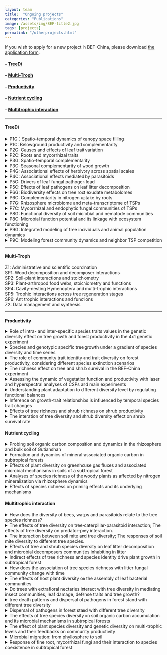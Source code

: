 ```yaml
---
layout: team
title:  "Ongoing projects"
categories: "Publications"
image: /assets/img/BEF-title2.jpg
tags: [projects]
permalink: "/otherprojects.html"
---
```

<p>If you wish to apply for a new project in BEF-China, please download <a href="{{site.baseurl}}/assets/file/Application template for working in BEF-China platform.doc">the application form</a>.</p>

#### - <a href="https://www.idiv.de/web/treedi/research_projects.html">TreeDì</a>
#### - <a href="https://multitroph.com">Multi-Troph</a>
#### - [Productivity](#productivity)
#### - [Nutrient cycling](#nutrient-cycling)
#### - [Multitrophic interaction](#multitrophic-interaction)

* * *
#### TreeDì
<details>
<summary class="dropdown-text"> P1G：Spatio-temporal dynamics of canopy space filling</summary><br>
<div class="row">
      <li class="dropdown-sub">
    &nbsp; &nbsp; &nbsp; &nbsp; &nbsp; <strong><strong>Principal Investigator:</strong></strong> <br>
    &nbsp; &nbsp; &nbsp; &nbsp; &nbsp; Prof. Dr. Goddert von Oheimb <br>&nbsp; &nbsp; &nbsp; &nbsp; &nbsp; TU Dresden<br>
    &nbsp; &nbsp; &nbsp; &nbsp; &nbsp; <i class="fas fa-envelope"></i> Goddert_v_Oheimb@tu-dresden.de<br>
    &nbsp; &nbsp; &nbsp; &nbsp; &nbsp; Prof. Dr. Werner Härdtle<br>&nbsp; &nbsp; &nbsp; &nbsp; &nbsp; German Centre for Integrative Biodiversity Research (iDiv)<br>
    &nbsp; &nbsp; &nbsp; &nbsp; &nbsp; <i class="fas fa-envelope"></i> werner.haerdtle@uni.leuphana.de<br>
    &nbsp; &nbsp; &nbsp; &nbsp; &nbsp; <strong>PhD student:</strong><br> &nbsp; &nbsp; &nbsp; &nbsp; &nbsp; Maria Dolores Perles Garcia<br>
    <br>
    &nbsp; &nbsp; &nbsp; &nbsp; &nbsp; <strong><strong>Objectives:</strong></strong> <br>
    &nbsp; &nbsp; &nbsp; &nbsp; &nbsp; *	To analyse crown, branch and leaf traits in relation to tree-tree interactions (TSPs and local neighbourhood);<br>
    &nbsp; &nbsp; &nbsp; &nbsp; &nbsp; *	To analyse trait variability related to canopy filling and light interception;<br>
    &nbsp; &nbsp; &nbsp; &nbsp; &nbsp; *	To quantify how canopy space use complementarity translates into enhanced tree growth.<br>
    </li>
</div>
</details>

<details>
<summary class="dropdown-text"> P1C: Belowground productivity and complementarity</summary><br>
<div class="row">
      <li class="dropdown-sub">
     &nbsp; &nbsp; &nbsp; &nbsp; &nbsp; <strong><strong>Principal Investigator:</strong></strong> <br>
      &nbsp; &nbsp; &nbsp; &nbsp; &nbsp; Prof. Dr. Xiaojuan Liu <br>&nbsp; &nbsp; &nbsp; &nbsp; &nbsp; Institute of Botany, Chinese Academy of Sciences<br>
      &nbsp; &nbsp; &nbsp; &nbsp; &nbsp; <i class="fas fa-envelope"></i> liuxiaojuan06@ibcas.ac.cn<br>
      &nbsp; &nbsp; &nbsp; &nbsp; &nbsp; Dr. Wensheng Bu<br>&nbsp; &nbsp; &nbsp; &nbsp; &nbsp; Jiangxi Agricultural University<br>
      &nbsp; &nbsp; &nbsp; &nbsp; &nbsp; <i class="fas fa-envelope"></i> bws2007@163.com<br>
      &nbsp; &nbsp; &nbsp; &nbsp; &nbsp; Prof. Dr. Keping Ma<br>&nbsp; &nbsp; &nbsp; &nbsp; &nbsp; Institute of Botany, Chinese Academy of Sciences<br>
      &nbsp; &nbsp; &nbsp; &nbsp; &nbsp; <i class="fas fa-envelope"></i> kpma@ibcas.ac.cn<br>
      &nbsp; &nbsp; &nbsp; &nbsp; &nbsp; <strong>PhD student:</strong><br> &nbsp; &nbsp; &nbsp; &nbsp; &nbsp; Hanjiao Gu<br>
      <br>
      &nbsp; &nbsp; &nbsp; &nbsp; &nbsp; <strong><strong>Objectives:</strong></strong> <br>
      &nbsp; &nbsp; &nbsp; &nbsp; &nbsp; *	To analyse species richness effects on fine-root production;<br>
      &nbsp; &nbsp; &nbsp; &nbsp; &nbsp; *	To analyse effects of species composition on fine-root turnover and distribution;<br>
      &nbsp; &nbsp; &nbsp; &nbsp; &nbsp; *	To find the connection between below- and aboveground processes.<br>
      <br>
      &nbsp; &nbsp; &nbsp; &nbsp; &nbsp; <strong><strong>Subproject:</strong></strong> <br>
     &nbsp; &nbsp; &nbsp; &nbsp; &nbsp; 1.	The impact of different species diversity levels on nutrient reabsorption in different organs (branches, leaves and fine-root);<br>
     &nbsp; &nbsp; &nbsp; &nbsp; &nbsp; 2.	The effects of tree species diversity on productivity and turnover of different fine-root functional groups.<br>
      </li>
</div>
</details>
<details>
<summary class="dropdown-text"> P2G: Causes and effects of leaf trait variation</summary><br>
<div class="row">
      <li class="dropdown-sub">
      &nbsp; &nbsp; &nbsp; &nbsp; &nbsp; <strong><strong>Principal Investigator:</strong></strong> <br>
      &nbsp; &nbsp; &nbsp; &nbsp; &nbsp; Dr. Sylvia Haider<br>&nbsp; &nbsp; &nbsp; &nbsp; &nbsp; Institute of Biology, Martin-Luther-University Halle-Wittenberg<br>
      &nbsp; &nbsp; &nbsp; &nbsp; &nbsp; <i class="fas fa-envelope"></i> sylvia.haider@botanik.uni-halle.de<br>
      &nbsp; &nbsp; &nbsp; &nbsp; &nbsp; Prof. Dr. Stan Harpole<br>&nbsp; &nbsp; &nbsp; &nbsp; &nbsp; German Centre for Integrative Biodiversity Research (iDiv)<br>
      &nbsp; &nbsp; &nbsp; &nbsp; &nbsp; <i class="fas fa-envelope"></i> stan.harpole@idiv.de<br>
      &nbsp; &nbsp; &nbsp; &nbsp; &nbsp; <strong>PhD student: </strong><br> &nbsp; &nbsp; &nbsp; &nbsp; &nbsp; Andréa Davrinche<br>
      <br>
      &nbsp; &nbsp; &nbsp; &nbsp; &nbsp; <strong><strong>Objectives:</strong></strong> <br>
     &nbsp; &nbsp; &nbsp; &nbsp; &nbsp; *	To quantify to which degree leaf traits are adjusted to different light conditions along the interaction plane of two tree species;<br>
      &nbsp; &nbsp; &nbsp; &nbsp; &nbsp; *	To analyze trait variation as a response to species and functional diversity of the local neighborhood of the TSP andthe dependence of traits and trait variation on soil nutrient availability;<br>
      &nbsp; &nbsp; &nbsp; &nbsp; &nbsp; *	To relate trait variation and performance of the TSP;<br>
      &nbsp; &nbsp; &nbsp; &nbsp; &nbsp; *	To quantify different components of trait variation to complementarity effects of ecosystem functions.<br>
      <br>
      &nbsp; &nbsp; &nbsp; &nbsp; &nbsp; <strong><strong>Subproject:</strong></strong> <br>
     &nbsp; &nbsp; &nbsp; &nbsp; &nbsp; 1.	Complementarity through leaf traits variation: What are the implications of trees diversity for productivity at a tree pair level and a local neighbourhood level?<br>
     &nbsp; &nbsp; &nbsp; &nbsp; &nbsp; 2.	How biodiversity-ecosystem functioning relations change with or without the presence of local soil biota.<br>
      </li>
</div>
</details>

<details>
<summary class="dropdown-text"> P2C: Roots and mycorrhizal traits</summary><br>
<div class="row">
      <li class="dropdown-sub">
      &nbsp; &nbsp; &nbsp; &nbsp; &nbsp; <strong><strong>Principal Investigator:</strong></strong> <br>
      &nbsp; &nbsp; &nbsp; &nbsp; &nbsp; Prof. Dr. Zeqing Ma <br>&nbsp; &nbsp; &nbsp; &nbsp; &nbsp; Institute of Geographic Sciences and Natural Resources Research, Chinese Academy of Sciences<br>
      &nbsp; &nbsp; &nbsp; &nbsp; &nbsp; <i class="fas fa-envelope"></i> mazq@igsnrr.ac.cn<br>
      &nbsp; &nbsp; &nbsp; &nbsp; &nbsp; Dr. Bo Yang<br>&nbsp; &nbsp; &nbsp; &nbsp; &nbsp; Jingdezhen University<br>
      &nbsp; &nbsp; &nbsp; &nbsp; &nbsp; <i class="fas fa-envelope"></i> yangbomvp@aliyun.com<br>
      &nbsp; &nbsp; &nbsp; &nbsp; &nbsp; <strong>PhD student: </strong><br> &nbsp; &nbsp; &nbsp; &nbsp; &nbsp; Gaigai Ding<br>
      <br>
      &nbsp; &nbsp; &nbsp; &nbsp; &nbsp; <strong><strong>Objectives:</strong></strong> <br>
      &nbsp; &nbsp; &nbsp; &nbsp; &nbsp; *	To characterize tree species by their root morphological and anatomical root traits;<br>
      &nbsp; &nbsp; &nbsp; &nbsp; &nbsp; *	To assess the response of root and mycorrhizal traits to resource patches, different tree neighborhoods, and site-scale resource gradients;<br>
      &nbsp; &nbsp; &nbsp; &nbsp; &nbsp; *	To test whether complementary traits translate into enhanced tree productivity.<br>
      </li>
</div>
</details>

<details>
<summary class="dropdown-text"> P3G: Spatio-temporal complementarity</summary><br>
<div class="row">
      <li class="dropdown-sub">
      &nbsp; &nbsp; &nbsp; &nbsp; &nbsp; <strong><strong>Principal Investigator:</strong></strong> <br>
      &nbsp; &nbsp; &nbsp; &nbsp; &nbsp; Prof. Dr. Christian Wirth <br>&nbsp; &nbsp; &nbsp; &nbsp; &nbsp; Institute of Biology, Leipzig University (UL)<br>
      &nbsp; &nbsp; &nbsp; &nbsp; &nbsp; <i class="fas fa-envelope"></i> cwirth@uni-leipzig.de<br>
      &nbsp; &nbsp; &nbsp; &nbsp; &nbsp; Prof. Dr. Jürgen Bauhus <br>&nbsp; &nbsp; &nbsp; &nbsp; &nbsp; Institute of Biology, Leipzig University (UL) & German Centre for Integrative Biodiversity Research (iDiv)<br>
      &nbsp; &nbsp; &nbsp; &nbsp; &nbsp; <i class="fas fa-envelope"></i> juergen.bauhus@waldbau.uni-freiburg.de<br>
      &nbsp; &nbsp; &nbsp; &nbsp; &nbsp; <strong>PhD student:</strong><br> &nbsp; &nbsp; &nbsp; &nbsp; &nbsp; Florian Schnabel<br>
      <br>
      &nbsp; &nbsp; &nbsp; &nbsp; &nbsp; <strong><strong>Objectives:</strong></strong> <br>
      &nbsp; &nbsp; &nbsp; &nbsp; &nbsp; *	Assess how neighborhood diversity affects water use efficiency (~stomatal closure) and growth during drought years for tree species with contrasting stomatal control (water savers vs. spenders);<br>
      &nbsp; &nbsp; &nbsp; &nbsp; &nbsp; *	Test how competitive asymmetry is controlled by diversity at the level of TSPs and their neighborhood based on biometric measurements.<br>
      <br>
      &nbsp; &nbsp; &nbsp; &nbsp; &nbsp; <strong><strong>Subproject:</strong></strong> <br>
     &nbsp; &nbsp; &nbsp; &nbsp; &nbsp; 1.	how neighborhood diversity affects water use efficiency (~stomatal closure) and growth during drought years for tree species with contrasting stomatal control (water savers vs. spenders);<br>
     &nbsp; &nbsp; &nbsp; &nbsp; &nbsp; 2.	The effects of contrasting climatic conditions on diversity-stability relationships.<br>
      </li>
</div>
</details>

<details>
<summary class="dropdown-text"> P3C: Seasonal complementarity of wood growth</summary><br>
<div class="row">
      <li class="dropdown-sub">
      &nbsp; &nbsp; &nbsp; &nbsp; &nbsp; <strong><strong>Principal Investigator:</strong></strong> <br>
      &nbsp; &nbsp; &nbsp; &nbsp; &nbsp; Assoc. Prof. Dr. Zhiyao Tang <br>&nbsp; &nbsp; &nbsp; &nbsp; &nbsp; College of Urban and Environmental Sciences, Peking University<br>
      &nbsp; &nbsp; &nbsp; &nbsp; &nbsp; <i class="fas fa-envelope"></i> zytang@urban.pku.edu.cn<br>
      &nbsp; &nbsp; &nbsp; &nbsp; &nbsp; <strong>PhD student: </strong><br> &nbsp; &nbsp; &nbsp; &nbsp; &nbsp; Tongyan Liu<br>
      <br>
      &nbsp; &nbsp; &nbsp; &nbsp; &nbsp; <strong><strong>Objectives:</strong></strong><br>
      &nbsp; &nbsp; &nbsp; &nbsp; &nbsp; *	Analyze whether diverse forests express complementarity in seasonal growth and whether this translates into higher productivity;<br>
      &nbsp; &nbsp; &nbsp; &nbsp; &nbsp; *	Analyze whether diversity advances the start of the growing season;<br>
      &nbsp; &nbsp; &nbsp; &nbsp; &nbsp; *	Relate seasonal growth complementarity to functional diversity of available proxy traits.<br>
      <br>
      &nbsp; &nbsp; &nbsp; &nbsp; &nbsp; <strong><strong>Subproject:</strong></strong> <br>
     &nbsp; &nbsp; &nbsp; &nbsp; &nbsp; 1.	Influence of local biodiversity on the seasonality of tree growth;<br>
     &nbsp; &nbsp; &nbsp; &nbsp; &nbsp; 2.	Effects of diversity on the seasonality of plant growth and lignification formation;<br>
     &nbsp; &nbsp; &nbsp; &nbsp; &nbsp; 3.	Effects of diversity on the seasonality of plant growth and lignification formation.<br>
      </li>
</div>
</details>

<details>
<summary class="dropdown-text"> P4G: Associational effects of herbivory across spatial scales</summary><br>
<div class="row">
      <li class="dropdown-sub">
      &nbsp; &nbsp; &nbsp; &nbsp; &nbsp; <strong><strong>Principal Investigator:</strong></strong> <br>
      &nbsp; &nbsp; &nbsp; &nbsp; &nbsp; Prof. Dr. Andreas Schuldt <br>&nbsp; &nbsp; &nbsp; &nbsp; &nbsp; Martin-Luther-University Halle-Wittenberg Institute of Biology<br>
      &nbsp; &nbsp; &nbsp; &nbsp; &nbsp; <i class="fas fa-envelope"></i> andreas.schuldt@forst.uni-goettingen.de<br>
      &nbsp; &nbsp; &nbsp; &nbsp; &nbsp; <strong>PhD student:</strong><br> &nbsp; &nbsp; &nbsp; &nbsp; &nbsp; Perttu Anttonen<br>
      <br>
      &nbsp; &nbsp; &nbsp; &nbsp; &nbsp; <strong><strong>Objectives:</strong></strong> <br>
      &nbsp; &nbsp; &nbsp; &nbsp; &nbsp; *	Herbivory & community structure of herbivore feeding guilds across space & time;<br>
      &nbsp; &nbsp; &nbsp; &nbsp; &nbsp; *	Top-down vs. bottom-up control;<br>
      &nbsp; &nbsp; &nbsp; &nbsp; &nbsp; *	Consequences for tree growth & productivity.<br>
      </li>
</div>
</details>

<details>
<summary class="dropdown-text"> P4C: Associational effects mediated by parasitoids</summary><br>
<div class="row">
      <li class="dropdown-sub">
     &nbsp; &nbsp; &nbsp; &nbsp; &nbsp; <strong><strong>Principal Investigator:</strong></strong> <br>
      &nbsp; &nbsp; &nbsp; &nbsp; &nbsp; Prof. Dr. Chaodong Zhu <br>&nbsp; &nbsp; &nbsp; &nbsp; &nbsp; Institute of zoology, Chinese Academy of Sciences<br>
      &nbsp; &nbsp; &nbsp; &nbsp; &nbsp; <i class="fas fa-envelope"></i> zhucd@ioz.ac.cn<br>
      &nbsp; &nbsp; &nbsp; &nbsp; &nbsp; <strong>PhD student:</strong><br>  &nbsp; &nbsp; &nbsp; &nbsp; &nbsp; Yi Li<br>
      <br>
      &nbsp; &nbsp; &nbsp; &nbsp; &nbsp; <strong><strong>Objectives:</strong></strong> <br>
      &nbsp; &nbsp; &nbsp; &nbsp; &nbsp; *	Moth larvae-predator-parasitoid networks;<br>
      &nbsp; &nbsp; &nbsp; &nbsp; &nbsp; *	Molecular identification pipelines;<br>
      &nbsp; &nbsp; &nbsp; &nbsp; &nbsp; *	Phylogenetic framework for trophic communities.<br>
      </li>
</div>
</details>

<details>
<summary class="dropdown-text"> P5G: Drivers of leaf fungal pathogen load</summary><br>
<div class="row">
      <li class="dropdown-sub">
      &nbsp; &nbsp; &nbsp; &nbsp; &nbsp; <strong><strong>Principal Investigator:</strong></strong> <br>
      &nbsp; &nbsp; &nbsp; &nbsp; &nbsp; Prof. Dr. Helge Bruelheide <br>&nbsp; &nbsp; &nbsp; &nbsp; &nbsp; Institute of Biology, Martin-Luther-University Halle-Wittenberg<br>
      &nbsp; &nbsp; &nbsp; &nbsp; &nbsp; <i class="fas fa-envelope"></i> helge.bruelheide@botanik.uni-halle.de<br>
      &nbsp; &nbsp; &nbsp; &nbsp; &nbsp; <strong>PhD student: </strong><br>&nbsp; &nbsp; &nbsp; &nbsp; &nbsp; Mariem Saadani<br>
      <br>
      &nbsp; &nbsp; &nbsp; &nbsp; &nbsp; <strong><strong>Objectives:</strong></strong> <br>
      &nbsp; &nbsp; &nbsp; &nbsp; &nbsp; *	To estimate the leaf area infected by fungal pathogens;<br>
      &nbsp; &nbsp; &nbsp; &nbsp; &nbsp; *	To identify all fungal species found on the TSP trees, using morphological and molecular approaches;<br>
      &nbsp; &nbsp; &nbsp; &nbsp; &nbsp; *	To monitor pathogen load and fungal species richness under different crown interaction points of TSPs and to relate these patterns to microclimate;<br>
      &nbsp; &nbsp; &nbsp; &nbsp; &nbsp; *	To study the effect of pathogen load on tree productivity.<br>
      </li>
</div>
</details>

<details>
<summary class="dropdown-text"> P5C: Effects of leaf pathogens on leaf litter decomposition</summary><br>
<div class="row">
      <li class="dropdown-sub">
      &nbsp; &nbsp; &nbsp; &nbsp; &nbsp; <strong><strong>Principal Investigator:</strong></strong> <br>
      &nbsp; &nbsp; &nbsp; &nbsp; &nbsp; Prof. Dr. Lingli Liu <br>&nbsp; &nbsp; &nbsp; &nbsp; &nbsp; Institute of Botany, Chinese Academy of Sciences<br>
      &nbsp; &nbsp; &nbsp; &nbsp; &nbsp; <i class="fas fa-envelope"></i> lingli.liu@ibcas.ac.cn<br>
      &nbsp; &nbsp; &nbsp; &nbsp; &nbsp; Prof. Dr. Xiaoyong Cui <br>&nbsp; &nbsp; &nbsp; &nbsp; &nbsp; University of Chinese Academy of Sciences<br>
      &nbsp; &nbsp; &nbsp; &nbsp; &nbsp; <i class="fas fa-envelope"></i> cuixy@ucas.ac.cn<br>
      &nbsp; &nbsp; &nbsp; &nbsp; &nbsp; <strong>PhD student: </strong><br> &nbsp; &nbsp; &nbsp; &nbsp; &nbsp; Lulu Guo<br>
      <br>
      &nbsp; &nbsp; &nbsp; &nbsp; &nbsp; <strong><strong>Objectives:</strong></strong> <br>
      &nbsp; &nbsp; &nbsp; &nbsp; &nbsp; *	To study the temporal course of fungal species composition, in parallel with the leaf chemical composition;<br>
      &nbsp; &nbsp; &nbsp; &nbsp; &nbsp; *	To study leaf decomposition rates and to relate them to species leaf litter composition, pathogen load and local neighbourhood diversity.<br>
      </li>
</div>
</details>

<details>
<summary class="dropdown-text"> P6G: Biodiversity effects on tree root exudate metabolomes</summary><br>
<div class="row">
      <li class="dropdown-sub">
      &nbsp; &nbsp; &nbsp; &nbsp; &nbsp; <strong><strong>Principal Investigator:</strong></strong> <br>
      &nbsp; &nbsp; &nbsp; &nbsp; &nbsp; Prof. Dr.Nicole van Dam <br>&nbsp; &nbsp; &nbsp; &nbsp; &nbsp; German Centre for Integrative Biodiversity Research (iDiv)<br>
      &nbsp; &nbsp; &nbsp; &nbsp; &nbsp; <i class="fas fa-envelope"></i> Nicole.vandam@idiv.de<br>
      &nbsp; &nbsp; &nbsp; &nbsp; &nbsp; Dr. Steffen Neumann <br>&nbsp; &nbsp; &nbsp; &nbsp; &nbsp; Leibniz Institute of Plant Biochemistry<br>
      &nbsp; &nbsp; &nbsp; &nbsp; &nbsp; <i class="fas fa-envelope"></i> Steffen.Neumann@ipb-halle.de<br>
      &nbsp; &nbsp; &nbsp; &nbsp; &nbsp; Prof. Dr. Dierk Scheel<br> &nbsp; &nbsp; &nbsp; &nbsp; &nbsp; Leibniz Institute of Plant Biochemistry<br>
      &nbsp; &nbsp; &nbsp; &nbsp; &nbsp; <i class="fas fa-envelope"></i> Dierk.Scheel@ipb-halle.de<br>
      &nbsp; &nbsp; &nbsp; &nbsp; &nbsp; Dr. Alexander Weinhold<br> &nbsp; &nbsp; &nbsp; &nbsp; &nbsp; German Centre for Integrative Biodiversity Research (iDiv)<br>
      &nbsp; &nbsp; &nbsp; &nbsp; &nbsp; <i class="fas fa-envelope"></i> alexander.weinhold@idiv.de<br>
      &nbsp; &nbsp; &nbsp; &nbsp; &nbsp; <strong>PhD student: </strong><br> &nbsp; &nbsp; &nbsp; &nbsp; &nbsp; Min Liu<br>
      <br>
      &nbsp; &nbsp; &nbsp; &nbsp; &nbsp; <strong><strong>Objectives:</strong></strong> <br>
      &nbsp; &nbsp; &nbsp; &nbsp; &nbsp; *	Characterise tree species-specific root exudation metabolomes in plots with different levels of (functional) diversity;<br>
      &nbsp; &nbsp; &nbsp; &nbsp; &nbsp; *	Analyse if tree species interactions drive changes in root exudation patterns and profiles;<br>
      &nbsp; &nbsp; &nbsp; &nbsp; &nbsp; *	Assess the degree of complementarity in root exudate metabolomes in local neighbourhoods.<br>
      </li>
</div>
</details>

<details>
<summary class="dropdown-text"> P6C: Complementarity in nitrogen uptake by roots</summary><br>
<div class="row">
      <li class="dropdown-sub">
      &nbsp; &nbsp; &nbsp; &nbsp; &nbsp; <strong><strong>Principal Investigator:</strong></strong> <br>
      &nbsp; &nbsp; &nbsp; &nbsp; &nbsp; Prof. Dr. Xingliang Xu <br>&nbsp; &nbsp; &nbsp; &nbsp; &nbsp; Institute of Geographic Sciences and Natural Resources Research, Chinese Academy of Sciences<br>
      &nbsp; &nbsp; &nbsp; &nbsp; &nbsp; <i class="fas fa-envelope"></i> xuxingl@hotmail.com<br>
      &nbsp; &nbsp; &nbsp; &nbsp; &nbsp; Assoc. Prof. Dr. Naili Zhang <br>&nbsp; &nbsp; &nbsp; &nbsp; &nbsp; Beijing Forestry University<br>
      &nbsp; &nbsp; &nbsp; &nbsp; &nbsp; <i class="fas fa-envelope"></i> zhangnaili@bjfu.edu.cn<br>
      &nbsp; &nbsp; &nbsp; &nbsp; &nbsp; <strong>PhD student:</strong><br>  &nbsp; &nbsp; &nbsp; &nbsp; &nbsp; Sirong Zhang, Min Liu<br>
      <br>
      &nbsp; &nbsp; &nbsp; &nbsp; &nbsp; <strong><strong>Objectives:</strong></strong> <br>
      &nbsp; &nbsp; &nbsp; &nbsp; &nbsp; *	Characterise N-acquisition strategies, incl. soil microbes;<br>
      &nbsp; &nbsp; &nbsp; &nbsp; &nbsp; *	Explore how trees and soil microbes acquire available N via chemical, temporal and spatial niche differentiation;<br>
      &nbsp; &nbsp; &nbsp; &nbsp; &nbsp; *	Examine if tree species benefit from shared mycorrhizal networks;<br>
      &nbsp; &nbsp; &nbsp; &nbsp; &nbsp; *	Analyse degree of complementarity N- uptake in local neighbourhoods over different soil depths and seasons.<br>
      <br>
      &nbsp; &nbsp; &nbsp; &nbsp; &nbsp; <strong><strong>Subproject:</strong></strong> <br>
     &nbsp; &nbsp; &nbsp; &nbsp; &nbsp; 1.	How does tree species diversity and neighbour effects affect plant-soil feedback processes;<br>
     &nbsp; &nbsp; &nbsp; &nbsp; &nbsp; 2.	Complementarity in root nitrogen uptake between neighbourhood trees.<br>
      </li>
</div>
</details>

<details>
<summary class="dropdown-text"> P7G: Rhizosphere microbiome and meta-transcriptome of TSPs</summary><br>
<div class="row">
      <li class="dropdown-sub">
      &nbsp; &nbsp; &nbsp; &nbsp; &nbsp; <strong><strong>Principal Investigator:</strong></strong> <br>
     &nbsp; &nbsp; &nbsp; &nbsp; &nbsp; Dr. Tesfaye Wubet <br>&nbsp; &nbsp; &nbsp; &nbsp; &nbsp; Institute of Biology, Martin-Luther-University Halle-Wittenberg; Helmholtz center for Environmental research (UFZ)<br>
      &nbsp; &nbsp; &nbsp; &nbsp; &nbsp; <i class="fas fa-envelope"></i> tesfaye.wubet@ufz.de<br>
      &nbsp; &nbsp; &nbsp; &nbsp; &nbsp; <strong>PhD student:</strong><br>  &nbsp; &nbsp; &nbsp; &nbsp; &nbsp; Bala Singavarapu<br>
      <br>
      &nbsp; &nbsp; &nbsp; &nbsp; &nbsp; <strong><strong>Objectives:</strong></strong> <br>
      &nbsp; &nbsp; &nbsp; &nbsp; &nbsp; *	Assess how the rhizosphere microbiome composition of mono- and hetero-specific TSPs change within and across diversity levels;<br>
      &nbsp; &nbsp; &nbsp; &nbsp; &nbsp; *	Study the patterns of rhizosphere metagenome/ metatranscriptome profiles of TSPs across diversity levels;<br>
      &nbsp; &nbsp; &nbsp; &nbsp; &nbsp; *	Identify the drivers and assess the relationships of the microbial co-occurrence network patterns and the functional gene profiles of mono- and hetero-specific TSPs across diversity levels.<br>
      </li>
</div>
</details>

<details>
<summary class="dropdown-text"> P7C: Mycorrhizal and endophytic fungal communities of TSPs</summary><br>
<div class="row">
      <li class="dropdown-sub">
      &nbsp; &nbsp; &nbsp; &nbsp; &nbsp; <strong><strong>Principal Investigator:</strong></strong> <br>
     &nbsp; &nbsp; &nbsp; &nbsp; &nbsp; Prof. Dr. Liangdong Guo<br> &nbsp; &nbsp; &nbsp; &nbsp; &nbsp; Institute of Microbiology, Chinese Academy of Sciences<br>
      &nbsp; &nbsp; &nbsp; &nbsp; &nbsp; <i class="fas fa-envelope"></i> guold@im.ac.cn<br>
      &nbsp; &nbsp; &nbsp; &nbsp; &nbsp; <strong>PhD student:</strong><br> &nbsp; &nbsp; &nbsp; &nbsp; &nbsp; Huiyun Gan<br>
      <br>
      &nbsp; &nbsp; &nbsp; &nbsp; &nbsp; <strong><strong>Objectives:</strong></strong> <br>
      &nbsp; &nbsp; &nbsp; &nbsp; &nbsp; *	Analyze how root associated fungal community composition of mono- and hetero-specific TSPs change within and across diversity levels and environmental conditions;<br>
      &nbsp; &nbsp; &nbsp; &nbsp; &nbsp; *	Assess the link between root associated microbial communities with root traits, nitrogen acquisition and exudation profiles.<br>
      </li>
</div>
</details>

<details>
<summary class="dropdown-text"> P8G: Functional diversity of soil microbial and nematode communities</summary><br>
<div class="row">
      <li class="dropdown-sub">
      &nbsp; &nbsp; &nbsp; &nbsp; &nbsp; <strong><strong>Principal Investigator:</strong></strong> <br>
      &nbsp; &nbsp; &nbsp; &nbsp; &nbsp; Dr. Simone Cesarz<br> &nbsp; &nbsp; &nbsp; &nbsp; &nbsp; Leipzig University, German Centre for Integrative Biodiversity Research (iDiv)<br>
      &nbsp; &nbsp; &nbsp; &nbsp; &nbsp; <i class="fas fa-envelope"></i> simone.cesarz@idiv.de<br>
      &nbsp; &nbsp; &nbsp; &nbsp; &nbsp; Prof. Dr. Nico Eisenhauer<br> &nbsp; &nbsp; &nbsp; &nbsp; &nbsp; Leipzig University, German Centre for Integrative Biodiversity Research (iDiv)<br>
      &nbsp; &nbsp; &nbsp; &nbsp; &nbsp; <i class="fas fa-envelope"></i> nico.eisenhauer@idiv.de<br>
      &nbsp; &nbsp; &nbsp; &nbsp; &nbsp; <strong>PhD student:</strong><br> &nbsp; &nbsp; &nbsp; &nbsp; &nbsp; Rémy Beugnon<br>
      <br>
      &nbsp; &nbsp; &nbsp; &nbsp; &nbsp; <strong><strong>Objectives:</strong></strong> <br>
      &nbsp; &nbsp; &nbsp; &nbsp; &nbsp; *	To analyse if dissimilarity of TSPs increases functional diversity of soil microorganisms and soil nematodes;<br>
      &nbsp; &nbsp; &nbsp; &nbsp; &nbsp; *	To analyse if more complex environments (diversity of the local neighbourhood) steepen this slope due to a higher diversity of organic inputs and microhabitats, whic is expected to increase the functional diversity of soil microorganisms and soil nematodes;<br>
      &nbsp; &nbsp; &nbsp; &nbsp; &nbsp; *	To analyse if increased functional diversity of soil organisms results in increased biomass of microorganisms and nematodes (consumer biomass).<br>
      <br>
      &nbsp; &nbsp; &nbsp; &nbsp; &nbsp; <strong><strong>Subproject:</strong></strong> <br>
     &nbsp; &nbsp; &nbsp; &nbsp; &nbsp; 1.	The impact of TSPs on functional diversity of soil microorganisms and soil nematodes;<br>
     &nbsp; &nbsp; &nbsp; &nbsp; &nbsp; 2.	Effect of tree diversity on soil microbial community metabolism with potential implications for C dynamics;<br>
     &nbsp; &nbsp; &nbsp; &nbsp; &nbsp; 3.	Effects of litter chemical quality on soil communities (composition and functions) and consequences for litter decomposition;<br>
     &nbsp; &nbsp; &nbsp; &nbsp; &nbsp; 4.	The spatial extent of tree species interactions for additive and non-additive effects on basal respiration.<br>
      </li>
</div>
</details>

<details>
<summary class="dropdown-text"> P8C: Microbial function potential and its linkage with ecosystem functioning</summary><br>
<div class="row">
      <li class="dropdown-sub">
      &nbsp; &nbsp; &nbsp; &nbsp; &nbsp; <strong><strong>Principal Investigator:</strong></strong> <br>
      &nbsp; &nbsp; &nbsp; &nbsp; &nbsp; Prof. Dr. Yanfen Wang <br>&nbsp; &nbsp; &nbsp; &nbsp; &nbsp; University of Chinese Academic of Sciences<br>
      &nbsp; &nbsp; &nbsp; &nbsp; &nbsp; <i class="fas fa-envelope"></i> yfwang@ucas.ac.cn<br>
      &nbsp; &nbsp; &nbsp; &nbsp; &nbsp; Assoc. Prof. Dr. Kai Xue<br> &nbsp; &nbsp; &nbsp; &nbsp; &nbsp; University of Chinese Academic of Sciences<br>
      &nbsp; &nbsp; &nbsp; &nbsp; &nbsp; <i class="fas fa-envelope"></i> xuekai@ucas.ac.cn<br>
      &nbsp; &nbsp; &nbsp; &nbsp; &nbsp; <strong>PhD student: </strong><br> &nbsp; &nbsp; &nbsp; &nbsp; &nbsp; Jianqing Du<br>
      <br>
      &nbsp; &nbsp; &nbsp; &nbsp; &nbsp; <strong><strong>Objectives:</strong></strong> <br>
      &nbsp; &nbsp; &nbsp; &nbsp; &nbsp; *	To identify the functional diversity of soil microorganisms involved in nitrogen cycling processes;<br>
      &nbsp; &nbsp; &nbsp; &nbsp; &nbsp; *	To link microbial functional diversity with corresponding ecosystem functioning by measuring soil extracellular enzyme activities and ecosystem process rates;<br>
      &nbsp; &nbsp; &nbsp; &nbsp; &nbsp; *	To determine the response of microbial functional gene diversity and corresponding ecosystem functioning to the functional dissimilarity of the local tree neighbourhood.<br>
      </li>
</div>
</details>

<details>
<summary class="dropdown-text"> P9G: Integrated modeling of tree individuals and animal population dynamics</summary><br>
<div class="row">
      <li class="dropdown-sub">
      &nbsp; &nbsp; &nbsp; &nbsp; &nbsp; <strong><strong>Principal Investigator:</strong></strong> <br>
      &nbsp; &nbsp; &nbsp; &nbsp; &nbsp; Prof. Dr. Ulrich Brose<br> &nbsp; &nbsp; &nbsp; &nbsp; &nbsp; Friedrich-Schiller University Jena, Institute of Biodiversity / German Centre for Integrative Biodiversity Research (iDiv)<br>
      &nbsp; &nbsp; &nbsp; &nbsp; &nbsp; <i class="fas fa-envelope"></i> ulrich.brose@idiv.de<br>
      &nbsp; &nbsp; &nbsp; &nbsp; &nbsp; <strong>PhD student:</strong><br> &nbsp; &nbsp; &nbsp; &nbsp; &nbsp; Georg Albert<br>
      <br>
      &nbsp; &nbsp; &nbsp; &nbsp; &nbsp; <strong><strong>Objectives:</strong></strong> <br>
      &nbsp; &nbsp; &nbsp; &nbsp; &nbsp; *	To model the dynamics of herbivore, pathogen and rhizosphere populations on landscapes (grids) composed of tree individuals as habitat compartments (grid cells);<br>
      &nbsp; &nbsp; &nbsp; &nbsp; &nbsp; *	To establish spatially-explicit models of tree individuals, their tree-tree interactions, and neighborhood effects;<br>
      &nbsp; &nbsp; &nbsp; &nbsp; &nbsp; *	To predict tree growth in novel models synthesizing population- and individual-level processes for animals and trees, respectively, which will address interaction processes such as enemy dilution and facilitation.<br>
      </li>
</div>
</details>

<details>
<summary class="dropdown-text"> P9C: Modeling forest community dynamics and neighbor TSP competition</summary><br>
<div class="row">
      <li class="dropdown-sub">
      &nbsp; &nbsp; &nbsp; &nbsp; &nbsp; <strong><strong>Principal Investigator:</strong></strong> <br>
      &nbsp; &nbsp; &nbsp; &nbsp; &nbsp; Prof. Dr. Weiguo Sang <br>&nbsp; &nbsp; &nbsp; &nbsp; &nbsp; Minzu University of China<br>
      &nbsp; &nbsp; &nbsp; &nbsp; &nbsp; <i class="fas fa-envelope"></i> swg@muc.edu.cn<br>
      &nbsp; &nbsp; &nbsp; &nbsp; &nbsp; Prof. Dr. Shaopeng Wang<br>&nbsp; &nbsp; &nbsp; &nbsp; &nbsp; College of Urban and Environmental Sciences, Peking University<br>
      &nbsp; &nbsp; &nbsp; &nbsp; &nbsp; <i class="fas fa-envelope"></i> shaopeng.wang@pku.edu.cn<br>
      &nbsp; &nbsp; &nbsp; &nbsp; &nbsp; <strong>PhD student:</strong><br>  &nbsp; &nbsp; &nbsp; &nbsp; &nbsp; Chenyu Huang<br>
      <br>
      &nbsp; &nbsp; &nbsp; &nbsp; &nbsp; <strong><strong>Objectives:</strong></strong> <br>
      &nbsp; &nbsp; &nbsp; &nbsp; &nbsp; *	To model the change between TSP partners and the whole patch change through time;<br>
      &nbsp; &nbsp; &nbsp; &nbsp; &nbsp; *	To simulate tree interactions for forest development;<br>
      &nbsp; &nbsp; &nbsp; &nbsp; &nbsp; *	To use the models to understand the dynamic interactions of trees in mature forests.<br>
      </li>
</div>
</details>


* * *
#### Multi-Troph
Z1: Administrative and scientific coordination<br>
SP1: Wood decomposition and decomposer interactions<br>
SP2: Soil-plant interactions and stoichiometry<br>
SP3: Plant-arthropod food webs, stoichiometry and functions<br>
SP4: Cavity-nesting Hymenoptera and multi-trophic interactions<br>
SP5: Trophic interactions across tree regeneration stages<br>
SP6: Ant trophic interactions and functions<br>
Z2: Data management and synthesis<br>

* * *
#### Productivity
<details>
<summary class="dropdown-text"> Role of intra- and inter-specific species traits values in the genetic diversity effect on tree growth and forest productivity in the 4x1 genetic experiment</summary><br>
<div class="row">
    <div class="col-md-3">
    <img class = "img3" src=" {{ site.baseurl }}/assets/projects/FrancaBongers/FrancaBongers1.jpg">
    </div>
    <div class="col-md-3">
      <img class = "img3" src=" {{ site.baseurl }}/assets/projects/FrancaBongers/FrancaBongers2.jpg">
    </div>
    <div class="col-md-4">
    <li class="dropdown-sub"><strong>Principal Investigators:</strong> <br>
    Prof. Dr. Xiaojuan Liu<br>
    Institute of Botany, Chinese Academy of Sciences<br>
    <i class="fas fa-envelope"></i> liuxiaojuan06@ibcas.ac.cn<br>
    Prof. Dr. Keping Ma<br>
    Institute of Botany, Chinese Academy of Sciences<br>
    <i class="fas fa-envelope"></i> kpma@ibcas.ac.cn<br>
    <strong>Postdoc: </strong>Dr. Franca J Bongers
    </li>
    </div>
</div>

</details>

<details>
<summary class="dropdown-text"> Species and genotypic specific tree growth under a gradient of species diversity and time series</summary><br>
<div class="row">
    <div class="col-md-3">
    <img class = "img3" src=" {{ site.baseurl }}/assets/projects/FrancaBongers/FrancaBongers3.jpg">
    </div>
    <div class="col-md-3">
      <img class = "img3" src=" {{ site.baseurl }}/assets/projects/FrancaBongers/FrancaBongers4.jpg">
    </div>
    <div class="col-md-4">
    <li class="dropdown-sub"><strong>Principal Investigators:</strong><br>
    Prof. Dr. Xiaojuan Liu<br>
    Institute of Botany, Chinese Academy of Sciences<br>
    <i class="fas fa-envelope"></i> liuxiaojuan06@ibcas.ac.cn<br>
    Prof. Dr. Keping Ma<br>
    Institute of Botany, Chinese Academy of Sciences<br>
    <i class="fas fa-envelope"></i> kpma@ibcas.ac.cn<br>
    <strong>Postdoc:</strong> Dr. Franca J Bongers<br>
    <strong>PhD student:</strong> Ting Tang
    </li>
    </div>
</div>
</details>

<details>
<summary class="dropdown-text"> The role of community trait identity and trait diversity on forest productivity, considering different species extinction scenarios</summary><br>
<div class="row">
    <div class="col-md-3">
    <img class = "img3" src=" {{ site.baseurl }}/assets/projects/FrancaBongers/trait1.jpg">
    </div>
    <div class="col-md-3">
      <img class = "img3" src=" {{ site.baseurl }}/assets/projects/FrancaBongers/trait2.jpg">
    </div>
    <div class="col-md-4">
    <li class="dropdown-sub"><strong>Principal Investigators:</strong><br>
    Prof. Dr. Xiaojuan Liu<br>
    Institute of Botany, Chinese Academy of Sciences<br>
    <i class="fas fa-envelope"></i> liuxiaojuan06@ibcas.ac.cn<br>
    Prof. Dr. Keping Ma<br>
    Institute of Botany, Chinese Academy of Sciences<br>
    <i class="fas fa-envelope"></i> kpma@ibcas.ac.cn<br>
    <strong>Postdoc: </strong>Dr. Franca J Bongers
    </li>
    </div>
</div>

</details>

<details>
<summary class="dropdown-text"> The richness effect on tree and shrub survival in the BEF-China experiment</summary><br>
<div class="row">
    <div class="col-md-3">
    <img class = "img3" src=" {{ site.baseurl }}/assets/projects/ShanLi/shanli1.jpg">
    </div>
    <div class="col-md-3">
      <img class = "img3" src=" {{ site.baseurl }}/assets/projects/ShanLi/shanli2.jpg">
    </div>
    <div class="col-md-4">
    <li class="dropdown-sub"><strong>Principal Investigators:</strong><br>
    Prof. Dr. Xiaojuan Liu<br>
    Institute of Botany, Chinese Academy of Sciences<br>
    <i class="fas fa-envelope"></i> liuxiaojuan06@ibcas.ac.cn<br>
    Prof. Dr. Keping Ma<br>
    Institute of Botany, Chinese Academy of Sciences<br>
    <i class="fas fa-envelope"></i> kpma@ibcas.ac.cn<br>
    <strong>Postdoc: </strong>Dr. Shan Li
    </li>
    </div>
</div>

</details>

<details>
<summary class="dropdown-text"> Assessing the dynamic of vegetation function and productivity with laser and hyperspectral analyses of CSPs and main experiments</summary><br>
<div class="row">
    <!-- <div class="col-md-3">
    <img class = "img3" src=" {{ site.baseurl }}/assets/projects/Michael/Michael1.jpg">
    <img class = "img3" src=" {{ site.baseurl }}/assets/projects/Michael/Michael2.jpg">
    </div> -->
    <div class="col-md-6">
    &nbsp; &nbsp; &nbsp; &nbsp; &nbsp; <strong><strong>Principal Investigator:</strong></strong> <br>
    &nbsp; &nbsp; &nbsp; &nbsp; &nbsp; Prof. Dr. Xiaojuan Liu<br>
    &nbsp; &nbsp; &nbsp; &nbsp; &nbsp; Institute of Botany, Chinese Academy of Sciences<br>
    &nbsp; &nbsp; &nbsp; &nbsp; &nbsp; <i class="fas fa-envelope"></i> liuxiaojuan06@ibcas.ac.cn<br>
    &nbsp; &nbsp; &nbsp; &nbsp; &nbsp; Prof. Dr. Bernhard Schmid<br>
    &nbsp; &nbsp; &nbsp; &nbsp; &nbsp; University of Zurich<br>
    &nbsp; &nbsp; &nbsp; &nbsp; &nbsp; <i class="fas fa-envelope"></i> bernhard.schmid@ieu.uzh.ch<br>
    &nbsp; &nbsp; &nbsp; &nbsp; &nbsp; Prof. Dr. Keping Ma<br>
    &nbsp; &nbsp; &nbsp; &nbsp; &nbsp; Institute of Botany, Chinese Academy of Sciences<br>
    &nbsp; &nbsp; &nbsp; &nbsp; &nbsp; <i class="fas fa-envelope"></i> kpma@ibcas.ac.cn<br>
    &nbsp; &nbsp; &nbsp; &nbsp; &nbsp; Prof. Dr. Michael E. Schaepman<br>
    &nbsp; &nbsp; &nbsp; &nbsp; &nbsp; University of Zurich<br>
    &nbsp; &nbsp; &nbsp; &nbsp; &nbsp; <i class="fas fa-envelope"></i> michael.schaepman@geo.uzh.ch<br>	 
    </li>
    </div>
</div>

</details>

<details>
<summary class="dropdown-text"> Understanding plant adaptation to different diversity level by regulating functional balances</summary><br>
<div class="row">
      <li class="dropdown-sub">
      &nbsp; &nbsp; &nbsp; &nbsp; &nbsp; <strong><strong>Principal Investigator:</strong></strong> <br>
      &nbsp; &nbsp; &nbsp; &nbsp; &nbsp; Prof. Dr. Xiaojuan Liu <br> &nbsp; &nbsp; &nbsp; &nbsp; &nbsp; Institute of Botany, Chinese Academy of Sciences<br>
      &nbsp; &nbsp; &nbsp; &nbsp; &nbsp; <i class="fas fa-envelope"></i> liuxiaojuan06@ibcas.ac.cn<br>
      &nbsp; &nbsp; &nbsp; &nbsp; &nbsp; Prof. Dr. Keping Ma<br> &nbsp; &nbsp; &nbsp; &nbsp; &nbsp; Institute of Botany, Chinese Academy of Sciences<br>
      &nbsp; &nbsp; &nbsp; &nbsp; &nbsp; <i class="fas fa-envelope"></i> kpma@ibcas.ac.cn<br>  
      &nbsp; &nbsp; &nbsp; &nbsp; &nbsp; <strong>Postdoc: </strong>Dr. Lan Zhang
      </li>
</div>
</details>

<details>
<summary class="dropdown-text"> Inference on growth-trait relationships is influenced by temporal species trait changes</summary><br>
<div class="row">
      <li class="dropdown-sub">
      &nbsp; &nbsp; &nbsp; &nbsp; &nbsp; <strong><strong>Principal Investigator:</strong></strong> <br>
      &nbsp; &nbsp; &nbsp; &nbsp; &nbsp; Prof. Dr. Xiaojuan Liu <br>&nbsp; &nbsp; &nbsp; &nbsp; &nbsp; Institute of Botany, Chinese Academy of Sciences<br>
      &nbsp; &nbsp; &nbsp; &nbsp; &nbsp; <i class="fas fa-envelope"></i> liuxiaojuan06@ibcas.ac.cn<br>
      &nbsp; &nbsp; &nbsp; &nbsp; &nbsp; Prof. Dr. Keping Ma <br> &nbsp; &nbsp; &nbsp; &nbsp; &nbsp; Institute of Botany, Chinese Academy of Sciences<br>
      &nbsp; &nbsp; &nbsp; &nbsp; &nbsp; <i class="fas fa-envelope"></i> kpma@ibcas.ac.cn<br>  
      &nbsp; &nbsp; &nbsp; &nbsp; &nbsp; <strong>Postdoc: </strong>Dr. Franca J. Bongers
      </li>
</div>
</details>

<details>
<summary class="dropdown-text"> Effects of tree richness and shrub richness on shrub productivity</summary><br>
<div class="row">
      <li class="dropdown-sub">
      &nbsp; &nbsp; &nbsp; &nbsp; &nbsp; <strong><strong>Principal Investigator:</strong></strong> <br>
      &nbsp; &nbsp; &nbsp; &nbsp; &nbsp; Prof. Dr. Xiaojuan Liu <br> &nbsp; &nbsp; &nbsp; &nbsp; &nbsp; Institute of Botany, Chinese Academy of Sciences<br>
      &nbsp; &nbsp; &nbsp; &nbsp; &nbsp; <i class="fas fa-envelope"></i>liuxiaojuan06@ibcas.ac.cn<br>
      &nbsp; &nbsp; &nbsp; &nbsp; &nbsp; <strong>Master student:</strong> Anpeng Cheng
      </li>
</div>
</details>


<details>
<summary class="dropdown-text"> The interation of tree diversity and shrub diversity effect on shrub survival rate</summary><br>
<div class="row">
      <li class="dropdown-sub">
      &nbsp; &nbsp; &nbsp; &nbsp; &nbsp; <strong><strong>Principal Investigator:</strong></strong> <br>
      &nbsp; &nbsp; &nbsp; &nbsp; &nbsp; Prof. Dr. Xiaojuan Liu <br>&nbsp; &nbsp; &nbsp; &nbsp; &nbsp; Institute of Botany, Chinese Academy of Sciences<br>
      &nbsp; &nbsp; &nbsp; &nbsp; &nbsp; <i class="fas fa-envelope"></i> liuxiaojuan06@ibcas.ac.cn<br>
      &nbsp; &nbsp; &nbsp; &nbsp; &nbsp; Prof. Dr. Jingwen Li <br> &nbsp; &nbsp; &nbsp; &nbsp; &nbsp; Beijing Forestry University<br>
      &nbsp; &nbsp; &nbsp; &nbsp; &nbsp; <i class="fas fa-envelope"></i> lijingwen@bjfu.edu.cn<br>
      &nbsp; &nbsp; &nbsp; &nbsp; &nbsp; <strong>Master student: </strong> Yujie Xue
      </li>
</div>
</details>


#### Nutrient cycling
<details>
<summary class="dropdown-text"> Probing soil organic carbon composition and dynamics in the rhizosphere and bulk soil of Gutianshan</summary><br>
<div class="row">
    <div class="col-md-3">
      <img class = "img3" src=" {{ site.baseurl }}/assets/projects/YufuJia/YufuJia1.jpg">
    </div>
    <div class="col-md-3">
      <img class = "img3" src=" {{ site.baseurl }}/assets/projects/YufuJia/YufuJia2.jpg">
    </div>
    <div class="col-md-4">
      <li class="dropdown-sub"><strong>Principal Investigators:</strong><br>
        Prof. Dr. Xiaojuan Feng<br>
        Institute of Botany, Chinese Academy of Sciences<br>
        <i class="fas fa-envelope"></i> xfeng@ibcas.ac.cn<br>
        Assist. Prof. Dr. Yufu Jia<br>
        Institute of Botany, Chinese Academy of Sciences<br>
        <i class="fas fa-envelope"></i> yufu123jia@163.com<br>
      </li>
    </div>
</div>
</details>

<details>
<summary class="dropdown-text"> Formation and dynamics of mineral-associated organic carbon in subtropical forests</summary><br>
<div class="row">
    <div class="col-md-3">
      <img class = "img3" src=" {{ site.baseurl }}/assets/projects/ZongguangLiu/ZongguangLiu1.jpg">
    </div>
    <div class="col-md-3">
      <img class = "img3" src=" {{ site.baseurl }}/assets/projects/ZongguangLiu/ZongguangLiu2.jpg">
    </div>
    <div class="col-md-4">
    <li class="dropdown-sub"><strong>Principal Investigators:</strong><br>
    Prof. Dr. Xiaojuan Feng<br> Institute of Botany, Chinese Academy of Sciences<br>
    <i class="fas fa-envelope"></i> xfeng@ibcas.ac.cn<br>
    <strong>PhD student: </strong>Zongguang Liu
    </li>
    </div>
</div>
</details>

<details>
<summary class="dropdown-text"> Effects of plant diversity on greenhouse gas fluxes and associated microbial mechanisms in soils of a subtropical forest</summary><br>
<div class="row">
    <div class="col-md-3">
    <img class = "img3" src=" {{ site.baseurl }}/assets/projects/XiaoqiZhou/XiaoqiZhou.jpg">
    </div>
    <div class="col-md-4">
    <li class="dropdown-sub"><strong>Principal Investigators:</strong><br>
    Prof. Dr. Xiaoqi Zhou<br>
    School of Ecological and Environmental Sciences, East China Normal University<br>
    <i class="fas fa-envelope"></i> xqzhou@des.ecnu.edu.cn
    </li>
    </div>
</div>

</details>

<details>
<summary class="dropdown-text"> Analyses of species richness of the woody plants as affected by nitrogen mineralization via rhizosphere dynamics</summary><br>
<div class="row">
      <li class="dropdown-sub">
      &nbsp; &nbsp; &nbsp; &nbsp; &nbsp; <strong><strong>Principal Investigator:</strong></strong> <br>
      &nbsp; &nbsp; &nbsp; &nbsp; &nbsp; Assoc. Prof. Dr. Naili Zhang <br>&nbsp; &nbsp; &nbsp; &nbsp; &nbsp; Beijing Forestry University<br>
      &nbsp; &nbsp; &nbsp; &nbsp; &nbsp; <i class="fas fa-envelope"></i> zhangnaili@bjfu.edu.cn<br>
      &nbsp; &nbsp; &nbsp; &nbsp; &nbsp; Assoc. Prof. Dr. Laiye Qu <br>&nbsp; &nbsp; &nbsp; &nbsp; &nbsp; Research Center of Eco-environmental Sciences, Chinese Academy of Sciences<br>
      &nbsp; &nbsp; &nbsp; &nbsp; &nbsp; <i class="fas fa-envelope"></i> lyqu@rcees.ac.cn<br>
      &nbsp; &nbsp; &nbsp; &nbsp; &nbsp; <strong>Master student: </strong>Siyu Gun
      </li>
</div>
</details>

<details>
<summary class="dropdown-text"> Effects of species richness on priming effects and its underlying mechanisms</summary><br>
<div class="row">
      <li class="dropdown-sub">
      &nbsp; &nbsp; &nbsp; &nbsp; &nbsp; <strong><strong>Principal Investigator:</strong></strong> <br>
      &nbsp; &nbsp; &nbsp; &nbsp; &nbsp; Prof. Dr. Xuhui Zhou <br>&nbsp; &nbsp; &nbsp; &nbsp; &nbsp; East China Normal University<br>
      &nbsp; &nbsp; &nbsp; &nbsp; &nbsp; <i class="fas fa-envelope"></i> xhzhou@des.ecnu.edu.cn<br>
      &nbsp; &nbsp; &nbsp; &nbsp; &nbsp; <strong>Postdoc: </strong>Yanghui He
      </li>
</div>
</details>

#### Multitrophic interaction
<details>
<summary class="dropdown-text"> How does the diversity of bees, wasps and parasitoids relate to the tree species richness?</summary><br>
<div class="row">
    <div class="col-md-3">
    <img class = "img3" src=" {{ site.baseurl }}/assets/projects/PengfeiGuo/PengfeiGuo1.jpg">
    </div>
    <div class="col-md-3">
      <img class = "img3" src=" {{ site.baseurl }}/assets/projects/PengfeiGuo/PengfeiGuo2.jpg">
    </div>
    <div class="col-md-4">
    <li class="dropdown-sub"><strong>Principal Investigators:</strong><br>
    Chaodong Zhu<br>
    Institute of Zoology, Chinese Academy of Sciences<br>
    <i class="fas fa-envelope"></i> zhucd@ioz.ac.cn<br>
    <strong>PhD student: </strong>Pengfei Guo
    </li>
    </div>
</div>

</details>

<details>
<summary class="dropdown-text"> The effects of tree diversity on tree-caterpillar-parasitoid interaction; The effects of tree diversity on predator-prey interaction.
</summary><br>
<div class="row">
    &nbsp; &nbsp; &nbsp; &nbsp; &nbsp; <li class="dropdown-sub"><strong>Principal Investigators:</strong><br>
    &nbsp; &nbsp; &nbsp; &nbsp; &nbsp; Chaodong Zhu<br>
    &nbsp; &nbsp; &nbsp; &nbsp; &nbsp; Institute of Zoology, Chinese Academy of Sciences<br>
    &nbsp; &nbsp; &nbsp; &nbsp; &nbsp; <i class="fas fa-envelope"></i> zhucd@ioz.ac.cn<br>
    &nbsp; &nbsp; &nbsp; &nbsp; &nbsp; <strong>Master student: </strong> Jingting Chen
    </li>
</div>

</details>

<details>
<summary class="dropdown-text"> The interaction between soil mite and tree diversity; The responses of soil mite diversity to different tree species.</summary><br>
<div class="row">
    <div class="col-md-3">
    <img class = "img3" src=" {{ site.baseurl }}/assets/projects/YannanChen/YannanChen1.jpg">
    </div>
    <div class="col-md-3">
      <img class = "img3" src=" {{ site.baseurl }}/assets/projects/YannanChen/YannanChen2.jpg">
    </div>
    <div class="col-md-4">
    <li class="dropdown-sub"><strong>Principal Investigators:</strong><br>
    Prof. Dr. Jun Chen<br>
    Institute of Zoology, Chinese Academy of Sciences<br>
    <i class="fas fa-envelope"></i> chenj@ioz.ac.cn<br>
    Prof. Dr. Chaodong Zhu<br>
    Institute of Zoology, Chinese Academy of Sciences<br>
    <i class="fas fa-envelope"></i> zhucd@ioz.ac.cn <br>
    <strong>Master student: </strong>Yannan Chen
    </li>
    </div>
</div>

</details>

<details>
<summary class="dropdown-text"> Effects of tree and shrub species diversity on leaf litter decomposition and microbial decomposers communities inhabiting in litter</summary><br>
<div class="row">
    <div class="col-md-3">
    <img class = "img3" src=" {{ site.baseurl }}/assets/projects/Honglin/Honglin1.jpg">
    </div>
    <div class="col-md-3">
      <img class = "img3" src=" {{ site.baseurl }}/assets/projects/Honglin/Honglin2.jpg">
    </div>
    <div class="col-md-4">
    <li class="dropdown-sub"><strong>Principal Investigators:</strong><br>
      Assoc. Prof. Dr. Naili Zhang<br>
     Beijing Forestry University<br>
      <i class="fas fa-envelope"></i> zhangnaili@bjfu.edu.cn<br>
    <strong>Postdoc:</strong> Dr. Hong Lin
    </li>
    </div>
</div>

</details>

<details>
<summary class="dropdown-text"> Indirect effects of tree richness and species identity drive plant growth in subtropical forest</summary><br>
<div class="row">
    <div class="col-md-3">
    <img class = "img3" src=" {{ site.baseurl }}/assets/projects/Honglin/Honglin3.jpg">
    </div>
    <div class="col-md-3">
      <img class = "img3" src=" {{ site.baseurl }}/assets/projects/Honglin/Honglin4.jpg">
    </div>
    <div class="col-md-4">
    <li class="dropdown-sub"><strong>Principal Investigators:</strong><br>
      Assoc. Prof. Dr. Naili Zhang<br>
     Beijing Forestry University<br>
      <i class="fas fa-envelope"></i> zhangnaili@bjfu.edu.cn<br>
    <strong>Postdoc: </strong>Dr. Hong Lin
    </li>
    </div>
</div>
</details>

<details>
<summary class="dropdown-text"> How does the association of tree species richness with litter fungal community change with time</summary><br>
<div class="row">
    <div class="col-md-3">
    <img class = "img3" src=" {{ site.baseurl }}/assets/projects/XinleiZhang/XinleiZhang1.jpg">
    </div>
    <div class="col-md-3">
      <img class = "img3" src=" {{ site.baseurl }}/assets/projects/XinleiZhang/XinleiZhang2.jpg">
    </div>
    <div class="col-md-4">
    <li class="dropdown-sub"><strong>Principal Investigators:</strong><br>
      Assoc. Prof. Dr. Naili Zhang<br>
      Beijing Forestry University<br>
      <i class="fas fa-envelope"></i> zhangnaili@bjfu.edu.cn<br>
    <strong>Master student:</strong> Xinlei Zhang
    </li>
    </div>
</div>

</details>

<details>
<summary class="dropdown-text"> The effects of host plant diversity on the assembly of leaf bacterial communities</summary><br>
<div class="row">
    <div class="col-md-3">
    <img class = "img3" src=" {{ site.baseurl }}/assets/projects/yangxian/yangxian1.jpg">
    </div>
    <div class="col-md-3">
      <img class = "img3" src=" {{ site.baseurl }}/assets/projects/yangxian/yangxian2.jpg">
    </div>
    <div class="col-md-4">
    <li class="dropdown-sub"><strong>Principal Investigators:</strong><br>
    Prof. Dr. Lin Jiang<br>
    Georgia Institute of Technology<br>
    <i class="fas fa-envelope"></i> lin.jiang@biology.gatech.edu<br>
    <strong>PhD student:</strong> Xian Yang
    </li>
    </div>
</div>

</details>


<details>
<summary class="dropdown-text"> Do trees with extrafloral nectaries interact with tree diversity in mediating insect communities, leaf damage, defense traits and tree growth?</summary><br>
<div class="row">
    <div class="col-md-3">
      <img class = "img3" src=" {{ site.baseurl }}/assets/projects/MichaelStaab/MichaelStaab1.jpg">
      <img class = "img3" src=" {{ site.baseurl }}/assets/projects/MichaelStaab/MichaelStaab2.jpg">
    </div>
    <div class="col-md-6">
    <li class="dropdown-sub"><strong>Principal Investigators:</strong><br>
    Assoc. Prof. Dr. Xiaojuan Liu<br>
    Institute of Botany, Chinese Academy of Sciences<br>
    <i class="fas fa-envelope"></i> liuxiaojuan06@ibcas.ac.cn<br>
      Assoc. Prof. Dr. Naili Zhang<br>
     Beijing Forestry University<br>
      <i class="fas fa-envelope"></i> zhangnaili@bjfu.edu.cn<br>
    Assoc. Prof. Dr. Michael Staab<br>
    University of Freiburg<br>
    <i class="fas fa-envelope"></i> michael.staab@nature.uni-freiburg.de<br>
    <strong>Master student: </strong>Stefanie Pietsch
    </li>
    </div>
</div>

</details>

<details>
<summary class="dropdown-text"> tree death patterns and dispersal of pathogens in forest stand with different tree diversity </summary><br>
<div class="row">
    <div class="col-md-4">
    &nbsp; &nbsp; &nbsp; &nbsp; &nbsp; <li class="dropdown-sub"><strong><strong>Principal Investigators:</strong></strong><br>
    &nbsp; &nbsp; &nbsp; &nbsp; &nbsp; Assoc. Prof. Dr. Yu Liang<br>
    &nbsp; &nbsp; &nbsp; &nbsp; &nbsp; Institute of Botany, Chinese Academy of Sciences<br>
    &nbsp; &nbsp; &nbsp; &nbsp; &nbsp; <i class="fas fa-envelope"></i> coolrain@ibcas.ac.cn<br>
    &nbsp; &nbsp; &nbsp; &nbsp; &nbsp; <strong>Master student:</strong> Shaoran Li
    </li>
    </div>
</div>

</details>

<details>
<summary class="dropdown-text"> Dispersal of pathogens in forest stand with different tree diversity</summary><br>
<div class="row">
    <div class="col-md-3">
    <img class = "img3" src=" {{ site.baseurl }}/assets/projects/ShaoranLi/ShaoranLi2.jpg">
    </div>
    <div class="col-md-3">
      <img class = "img3" src=" {{ site.baseurl }}/assets/projects/ShaoranLi/ShaoranLi1.jpg">
    </div>
    <div class="col-md-4">
    <li class="dropdown-sub"><strong><strong>Principal Investigators:</strong></strong><br>
    Assoc. Prof. Dr. Yu Liang<br>
    Institute of Botany, Chinese Academy of Sciences<br>
    <i class="fas fa-envelope"></i> coolrain@ibcas.ac.cn<br>
    <strong>Master student:</strong> Shaoran Li
    </li>
    </div>
</div>

</details>

<details>
<summary class="dropdown-text"> The effects of tree species diversity on soil organic carbon accumulation and its microbial mechanisms in subtropical forests</summary><br>
<div class="row">
    <div class="col-md-3">
    <img class = "img3" src=" {{ site.baseurl }}/assets/projects/YinLi/li1.jpg">
    </div>
    <div class="col-md-3">
      <img class = "img3" src=" {{ site.baseurl }}/assets/projects/YinLi/li2.jpg">
    </div>
    <div class="col-md-4">
    <li class="dropdown-sub"><strong>Principal Investigators:</strong><br>
    Assoc. Prof. Dr. Yin Li	Sanming University<br>
    <i class="fas fa-envelope"></i> lijiang413508@126.com
    </li>
    </div>
</div>

</details>

<details>
<summary class="dropdown-text"> The effect of plant species diversity and genetic diversity on multi-trophic levels and their feedbacks on community productivity </summary><br>
<div class="row">
      <li class="dropdown-sub">
      &nbsp; &nbsp; &nbsp; &nbsp; &nbsp; <strong>Principal Investigator:</strong> <br>
      &nbsp; &nbsp; &nbsp; &nbsp; &nbsp; Assoc. Prof. Dr. Xiaojuan Liu <br>&nbsp; &nbsp; &nbsp; &nbsp; &nbsp; Institute of Botany, Chinese Academy of Sciences<br>
      &nbsp; &nbsp; &nbsp; &nbsp; &nbsp; <i class="fas fa-envelope"></i> liuxiaojuan06@ibcas.ac.cn<br>
      &nbsp; &nbsp; &nbsp; &nbsp; &nbsp; Prof. Dr. Keping Ma <br> &nbsp; &nbsp; &nbsp; &nbsp; &nbsp; Institute of Botany, Chinese Academy of Sciences<br>
      &nbsp; &nbsp; &nbsp; &nbsp; &nbsp; <i class="fas fa-envelope"></i> kpma@ibcas.ac.cn<br>
     &nbsp; &nbsp; &nbsp; &nbsp; &nbsp; <strong>PhD student: </strong>Ting Tang
      </li>
</div>
</details>

<details>
<summary class="dropdown-text"> Microbial migration: from phyllosphere to soil </summary><br>
<div class="row">
      <li class="dropdown-sub">
      &nbsp; &nbsp; &nbsp; &nbsp; &nbsp; <strong>Principal Investigator:</strong> <br>
       &nbsp; &nbsp; &nbsp; &nbsp; &nbsp; Prof. Dr. Yongguan Zhu <br>&nbsp; &nbsp; &nbsp; &nbsp; &nbsp; Institute of Urban Environment, Chinese Academy of Sciences<br>
      &nbsp; &nbsp; &nbsp; &nbsp; &nbsp; <i class="fas fa-envelope"></i> ygzhu@iue.ac.cn<br>
     &nbsp; &nbsp; &nbsp; &nbsp; &nbsp; <strong>Postdoc: </strong>Jian Li
      </li>
</div>
</details>


<details>
<summary class="dropdown-text"> Response of fine root, mycorrhizal fungi and their interaction to species coexistence in subtropical forest </summary><br>
<div class="row">
      <li class="dropdown-sub">
      &nbsp; &nbsp; &nbsp; &nbsp; &nbsp; <strong>Principal Investigator:</strong> <br>
       &nbsp; &nbsp; &nbsp; &nbsp; &nbsp; Assoc. Prof. Dr. Bo Yang <br>&nbsp; &nbsp; &nbsp; &nbsp; &nbsp; Jingdezhen University<br>
      &nbsp; &nbsp; &nbsp; &nbsp; &nbsp; <i class="fas fa-envelope"></i> yangbomvp@aliyun.com<br>
     &nbsp; &nbsp; &nbsp; &nbsp; &nbsp; <strong>Postdoc: </strong>Fangmin Hu
      </li>
</div>
</details>
